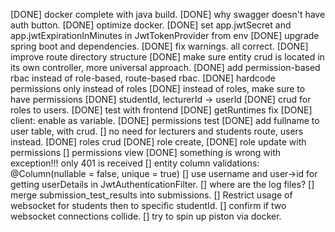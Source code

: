 [DONE] docker complete with java build.
[DONE] why swagger doesn't have auth button.
[DONE] optimize docker. 
[DONE] set app.jwtSecret and app.jwtExpirationInMinutes in JwtTokenProvider from env
[DONE] upgrade spring boot and dependencies.
[DONE] fix warnings. all correct.
[DONE] improve route directory structure
[DONE] make sure entity crud is located in its own controller, more universal approach.
[DONE] add permission-based rbac instead of role-based, route-based rbac.
    [DONE] hardcode permissions only instead of roles
    [DONE] instead of roles, make sure to have permissions
[DONE] studentId, lecturerId → userId
[DONE] crud for roles to users.
[DONE] test with frontend
    [DONE] getRuntimes fix
    [DONE] client: enable as variable.
    [DONE] permissions test
[DONE] add fullname to user table, with crud.
[] no need for lecturers and students route, users instead.
    [DONE] roles crud
    [DONE] role create, 
    [DONE] role update with permissions
    [] permissions view
[DONE] something is wrong with exception!!! only 401 is received
[] entity column validations: @Column(nullable = false, unique = true)
[] use username and user→id for getting userDetails in JwtAuthenticationFilter.
[] where are the log files?
[] merge submission_test_results into submissions.
[] Restrict usage of websocket for students then to specific studentId.
[] confirm if two websocket connections collide.
[] try to spin up piston via docker.
